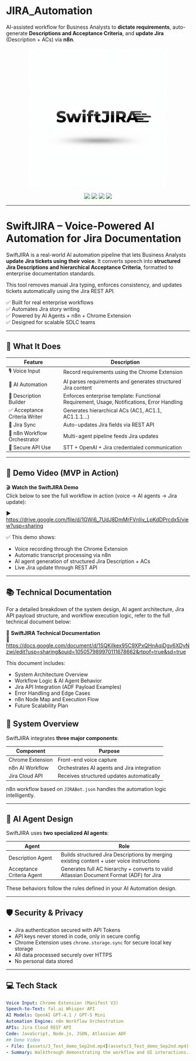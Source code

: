 # JIRA_Automation
AI-assisted workflow for Business Analysts to **dictate requirements**, auto-generate **Descriptions and Acceptance Criteria**, and **update Jira** (Description + ACs) via **n8n**.  

<p align="center">
  <img src="./assets/SwiftJIRA_Logo_V6.png" width="380" alt="SwiftJIRA Logo" />
</p>

<p align="center">
  <img src="https://img.shields.io/badge/Workflow-n8n-orange?logo=n8n" />
  <img src="https://img.shields.io/badge/Jira-Automation-blue?logo=jira" />
  <img src="https://img.shields.io/badge/AI-GPT--Driven-412991?logo=openai" />
  <img src="https://img.shields.io/badge/Input-Voice_to_Jira-red?logo=google-chrome" />
</p>

---

# SwiftJIRA – Voice-Powered AI Automation for Jira Documentation

SwiftJIRA is a real-world AI automation pipeline that lets Business Analysts **update Jira tickets using their voice**. It converts speech into **structured Jira Descriptions and hierarchical Acceptance Criteria**, formatted to enterprise documentation standards.

This tool removes manual Jira typing, enforces consistency, and updates tickets automatically using the Jira REST API.

✅ Built for real enterprise workflows  
✅ Automates Jira story writing  
✅ Powered by AI Agents + n8n + Chrome Extension  
✅ Designed for scalable SDLC teams  

---

## 🚀 What It Does

| Feature | Description |
|----------|-------------|
| 🎙️ Voice Input | Record requirements using the Chrome Extension |
| 🤖 AI Automation | AI parses requirements and generates structured Jira content |
| 🧱 Description Builder | Enforces enterprise template: Functional Requirement, Usage, Notifications, Error Handling |
| ✅ Acceptance Criteria Writer | Generates hierarchical ACs (AC1, AC1.1, AC1.1.1…) |
| 🔄 Jira Sync | Auto-updates Jira fields via REST API |
| 🔗 n8n Workflow Orchestrator | Multi-agent pipeline feeds Jira updates |
| 🔐 Secure API Use | STT + OpenAI + Jira credentialed communication |

---

## 📸 Demo Video (MVP in Action)

🎬 **Watch the SwiftJIRA Demo**  
Click below to see the full workflow in action (voice → AI agents → Jira update):

▶️ https://drive.google.com/file/d/1GWi6_7UdJ8DmMrFVnIiv_LpKdDPrcdx5/view?usp=sharing

✅ This demo shows:
- Voice recording through the Chrome Extension
- Automatic transcript processing via n8n
- AI agent generation of structured Jira Description + ACs
- Live Jira update through REST API

---

## 📚 Technical Documentation

For a detailed breakdown of the system design, AI agent architecture, Jira API payload structure, and workflow execution logic, refer to the full technical document below:

📄 **SwiftJIRA Technical Documentation**  
🔗 https://docs.google.com/document/d/1SQKilkex95C9XPxQHnAqiDgv6XDyNzwi/edit?usp=sharing&ouid=105057989970111678662&rtpof=true&sd=true

This document includes:
- System Architecture Overview
- Workflow Logic & AI Agent Behavior
- Jira API Integration (ADF Payload Examples)
- Error Handling and Edge Cases
- n8n Node Map and Execution Flow
- Future Scalability Plan

## 🧩 System Overview

SwiftJIRA integrates **three major components**:

| Component | Purpose |
|-----------|---------|
| Chrome Extension | Front-end voice capture |
| n8n AI Workflow | Orchestrates AI agents and Jira integration |
| Jira Cloud API | Receives structured updates automatically |

n8n workflow based on `JIRABot.json` handles the automation logic intelligently.

---

## 🧠 AI Agent Design

SwiftJIRA uses **two specialized AI agents**:

| Agent | Role |
|--------|------|
| Description Agent | Builds structured Jira Descriptions by merging existing content + user voice instructions |
| Acceptance Criteria Agent | Generates full AC hierarchy + converts to valid Atlassian Document Format (ADF) for Jira |

These behaviors follow the rules defined in your AI Automation design.

---

## 🛡️ Security & Privacy

- Jira authentication secured with API Tokens
- API keys never stored in code, only in secure config
- Chrome Extension uses `chrome.storage.sync` for secure local key storage
- All data processed securely over HTTPS
- No personal data stored

---

## 💻 Tech Stack

```yaml
Voice Input: Chrome Extension (Manifest V3)
Speech-to-Text: fal.ai Whisper API
AI Models: OpenAI GPT-4.1 / GPT-5 Mini
Automation Engine: n8n Workflow Orchestration
APIs: Jira Cloud REST API
Code: JavaScript, Node.js, JSON, Atlassian ADF
## Demo Video
- File: [assets/3_Test_demo_Sep2nd.mp4](assets/3_Test_demo_Sep2nd.mp4)
- Summary: Walkthrough demonstrating the workflow and UI interactions.
